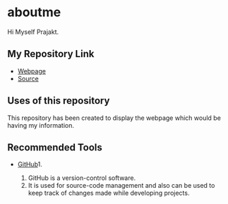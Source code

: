 # aboutme
Hi Myself Prajakt.

## My Repository Link

- [Webpage](https://prajakt-khawase.github.io/aboutme/)
- [Source](https://github.com/Prajakt-Khawase/aboutme)

## Uses of this repository
   This repository has been created to display the webpage which would be having my information.
   
## Recommended Tools

 - [GitHub](https://pages.github.com/)1. 
 
   1. GitHub is a version-control software. 
   1. It is used for source-code management and also can be used to keep track of changes made while developing projects.

   
